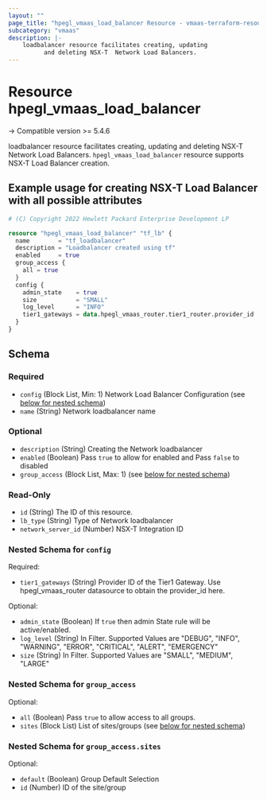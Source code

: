 ```yaml
---
layout: ""
page_title: "hpegl_vmaas_load_balancer Resource - vmaas-terraform-resources"
subcategory: "vmaas"
description: |-
    loadbalancer resource facilitates creating, updating
          and deleting NSX-T  Network Load Balancers.
---
```


# Resource hpegl_vmaas_load_balancer

-> Compatible version >= 5.4.6

loadbalancer resource facilitates creating, updating
		and deleting NSX-T  Network Load Balancers.
`hpegl_vmaas_load_balancer` resource supports NSX-T Load Balancer creation.

## Example usage for creating NSX-T Load Balancer with all possible attributes

```terraform
# (C) Copyright 2022 Hewlett Packard Enterprise Development LP

resource "hpegl_vmaas_load_balancer" "tf_lb" {
  name        = "tf_loadbalancer"
  description = "Loadbalancer created using tf"
  enabled     = true
  group_access {
    all = true
  }
  config {
    admin_state    = true
    size           = "SMALL"
    log_level      = "INFO"
    tier1_gateways = data.hpegl_vmaas_router.tier1_router.provider_id
  }
}
```

<!-- schema generated by tfplugindocs -->
## Schema

### Required

- `config` (Block List, Min: 1) Network Load Balancer Configuration (see [below for nested schema](#nestedblock--config))
- `name` (String) Network loadbalancer name

### Optional

- `description` (String) Creating the  Network loadbalancer
- `enabled` (Boolean) Pass `true` to allow for enabled and Pass `false` to disabled
- `group_access` (Block List, Max: 1) (see [below for nested schema](#nestedblock--group_access))

### Read-Only

- `id` (String) The ID of this resource.
- `lb_type` (String) Type of Network loadbalancer
- `network_server_id` (Number) NSX-T Integration ID

<a id="nestedblock--config"></a>
### Nested Schema for `config`

Required:

- `tier1_gateways` (String) Provider ID of the Tier1 Gateway. Use hpegl_vmaas_router datasource to obtain the provider_id here.

Optional:

- `admin_state` (Boolean) If `true` then admin State rule will be active/enabled.
- `log_level` (String) In Filter. Supported Values are "DEBUG", "INFO", "WARNING", "ERROR", "CRITICAL", "ALERT", "EMERGENCY"
- `size` (String) In Filter. Supported Values are "SMALL", "MEDIUM", "LARGE"


<a id="nestedblock--group_access"></a>
### Nested Schema for `group_access`

Optional:

- `all` (Boolean) Pass `true` to allow access to all groups.
- `sites` (Block List) List of sites/groups (see [below for nested schema](#nestedblock--group_access--sites))

<a id="nestedblock--group_access--sites"></a>
### Nested Schema for `group_access.sites`

Optional:

- `default` (Boolean) Group Default Selection
- `id` (Number) ID of the site/group
